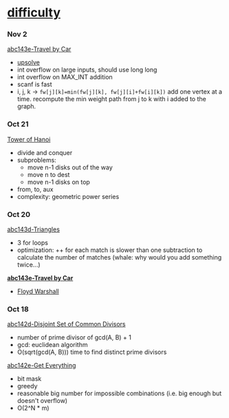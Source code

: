 # [difficulty](https://kenkoooo.com/atcoder/#/table/)

### Nov 2
[abc143e-Travel by Car](https://atcoder.jp/contests/abc143/tasks/abc143_e)
- [upsolve](#oct-20)
- int overflow on large inputs, should use long long
- int overflow on MAX_INT addition
- scanf is fast
- i, j, k -> `fw[j][k]=min(fw[j][k], fw[j][i]+fw[i][k])` add one vertex at a time. recompute the min weight path from j to k with i added to the graph.

### Oct 21
[Tower of Hanoi](https://en.wikipedia.org/wiki/Tower_of_Hanoi)
- divide and conquer
- subproblems:
  - move n-1 disks out of the way
  - move n to dest
  - move n-1 disks on top
- from, to, aux
- complexity: geometric power series

### Oct 20
[abc143d-Triangles](https://atcoder.jp/contests/abc143/tasks/abc143_d)
- 3 for loops
- optimization: ++ for each match is slower than one subtraction to calculate the number of matches (whale: why would you add something twice...)

[**abc143e-Travel by Car**](https://atcoder.jp/contests/abc143/tasks/abc143_e)
- [Floyd Warshall](https://en.wikipedia.org/wiki/Floyd%E2%80%93Warshall_algorithm)

### Oct 18
[abc142d-Disjoint Set of Common Divisors](https://atcoder.jp/contests/abc142/tasks/abc142_d)
- number of prime divisor of gcd(A, B) + 1
- gcd: euclidean algorithm
- O(sqrt(gcd(A, B))) time to find distinct prime divisors

[abc142e-Get Everything](https://atcoder.jp/contests/abc142/tasks/abc142_e)
- bit mask
- greedy
- reasonable big number for impossible combinations (i.e. big enough but doesn't overflow)
- O(2^N * m)
